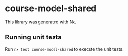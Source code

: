 # course-model-shared

This library was generated with [Nx](https://nx.dev).

## Running unit tests

Run `nx test course-model-shared` to execute the unit tests.
